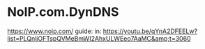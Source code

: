 # NoIP.com.DynDNS
https://www.noip.com/ guide: in: https://youtu.be/qYnA2DFEELw?list=PLQnljOFTspQVMeBmWI2AhxULWEeo7AaMC&amp;t=3060
